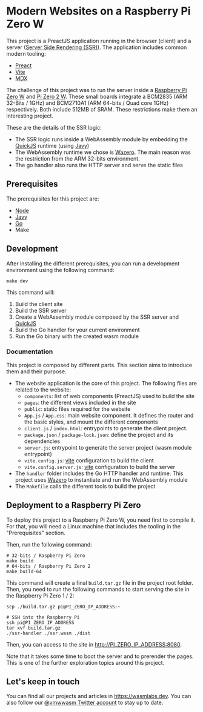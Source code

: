 # Modern Websites on a Raspberry Pi Zero W

This project is a PreactJS application running in the browser (client) and a server ([Server Side Rendering (SSR)](https://web.dev/rendering-on-the-web/)). The application includes common modern tooling:

* [Preact](https://preactjs.com/)
* [Vite](https://vitejs.dev/)
* [MDX](https://mdxjs.com/)

The challenge of this project was to run the server inside a [Raspberry Pi Zero W](https://www.raspberrypi.com/products/raspberry-pi-zero-w/) and [Pi Zero 2 W](https://www.raspberrypi.com/products/raspberry-pi-zero-2-w/). These small boards integrate a BCM2835 (ARM 32-Bits / 1GHz) and BCM2710A1 (ARM 64-bits / Quad core 1GHz) respectively. Both include 512MB of SRAM. These restrictions make them an interesting project.

These are the details of the SSR logic:

* The SSR logic runs inside a WebAssembly module by embedding the [QuickJS](https://bellard.org/quickjs/) runtime (using [Javy](https://github.com/Shopify/javy))
* The WebAssembly runtime we chose is [Wazero](https://wazero.io/). The main reason was the restriction from the ARM 32-bits environment.
* The go handler also runs the HTTP server and serve the static files

## Prerequisites

The prerequisites for this project are:

* [Node](https://nodejs.org/en/)
* [Javy](https://github.com/Shopify/javy)
* [Go](https://go.dev/)
* Make

## Development

After installing the different prerequisites, you can run a development environment using the following command:

```
make dev
```

This command will:

1. Build the client site
1. Build the SSR server
1. Create a WebAssembly module composed by the SSR server and [QuickJS](https://bellard.org/quickjs/)
1. Build the Go handler for your current environment
1. Run the Go binary with the created wasm module

### Documentation

This project is composed by different parts. This section aims to introduce them and their purpose.

* The website application is the core of this project. The following files are related to the website:
  * `components`: list of web components (PreactJS) used to build the site
  * `pages`: the different views included in the site
  * `public`: static files required for the website
  * `App.js` / `App.css`: main website component. It defines the router and the basic styles, and mount the different components
  * `client.js` / `index.html`: entrypoints to generate the client project.
  * `package.json` / `package-lock.json`: define the project and its dependencies
  * `server.js`: entrypoint to generate the server project (wasm module entrypoint)
  * `vite.config.js`: [vite](https://vitejs.dev/) configuration to build the client
  * `vite.config.server.js`: [vite](https://vitejs.dev/) configuration to build the server
* The `handler` folder includes the Go HTTP handler and runtime. This project uses [Wazero](https://wazero.io/) to instantiate and run the WebAssembly module
* The `Makefile` calls the different tools to build the project

## Deployment to a Raspberry Pi Zero

To deploy this project to a Raspberry Pi Zero W, you need first to compile it. For that, you will need a Linux machine that includes the tooling in the "Prerequisites" section.

Then, run the following command:

```
# 32-bits / Raspberry Pi Zero
make build
# 64-bits / Raspberry Pi Zero 2
make build-64
```

This command will create a final `build.tar.gz` file in the project root folder. Then, you need to run the following commands to start serving the site in the Raspberry Pi Zero 1 / 2:

```
scp ./build.tar.gz pi@PI_ZERO_IP_ADDRESS:~

# SSH into the Raspberry Pi
ssh pi@PI_ZERO_IP_ADDRESS
tar xvf build.tar.gz
./ssr-handler ./ssr.wasm ./dist
```

Then, you can access to the site in <http://PI_ZERO_IP_ADDRESS:8080>.

Note that it takes some time to boot the server and to prerender the pages. This is one of the further exploration topics around this project.

## Let's keep in touch

You can find all our projects and articles in <https://wasmlabs.dev>. You can also follow our [@vmwwasm Twitter account](https://twitter.com/vmwwasm) to stay up to date.
